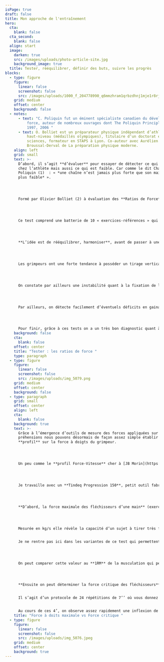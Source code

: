 ```yaml
---
isPage: true
draft: false
title: Mon approche de l'entraînement
hero:
  cta:
    blank: false
  cta_second:
    blank: false
  align: start
  image:
    darken: true
    src: /images/uploads/photo-article-site.jpg
    background_image: true
  title: Tester, rééquilibrer, définir des buts, suivre les progrès
blocks:
  - type: figure
    figure:
      linear: false
      screenshot: false
      src: /images/uploads/1000_f_204778990_q6mmzhram1qrbzdhnj1mje1r8rj2c9es.jpg
    grid: medium
    offset: center
    background: false
  - notes:
      - text: "C. Poliquin fut un éminent spécialiste canadien du développement de la
          force, auteur de nombreux ouvrages dont The Poliquin Principles -
          1997, 2006 "
      - text: O. Bolliet est un préparateur physique indépendant d’athlètes de
          haut-niveau (médaillés olympiques), titulaire d’un doctorat en
          sciences, formateur en STAPS à Lyon. Co-auteur avec Aurélien
          Broussal-Derval de La préparation physique moderne.
    align: left
    grid: small
    text: >-
      D’abord, il s’agit **d’évaluer** pour essayer de détecter ce qui est fort
      chez l’athlète mais aussi ce qui est faible. Car comme le dit Charles
      Poliquin (1)  : « *une chaîne n’est jamais plus forte que son maillon le
      plus faible* ». 




      Formé par Olivier Bolliet (2) à évaluation des **Ratios de Force** sur les principaux patterns de la biomécanique humaine, je fais passer aux grimpeurs des tests qui permettent de mettre en évidence leurs zones fragiles. Ce sont ces faiblesses qui déclenchent les blessures et qui limitent le développement de la force. 




      Ce test comprend une batterie de 10 « exercices-références » qui permettent en 2h de donner des axes de travail en préparation physique avec un programme léger en endurance de force avec de petites charges. 




      **L’idée est de rééquilibrer, harmoniser**, avant de passer à une autre étape, si besoin. 




      Les grimpeurs ont une forte tendance à posséder un tirage vertical très développé (traction) au détriment des mouvements de répulsion (développé couché, développé militaire). 




      On constate par ailleurs une instabilité quant à la fixation de l’épaule (via l’omoplate) qui peut générer des douleurs récurrentes dans la zone acromio-claviculaire.




      Par ailleurs, on détecte facilement d’éventuels déficits en gainage ventral et lombaire ou de grands déséquilibres sur ces chaînes. 




      Pour finir, grâce à ces tests on a un très bon diagnostic quant à la prégnance de la latéralisation chez certains, avec un côté fort et un côté faible qu’il conviendra de réduire s’il est détecté.
    background: false
    cta:
      blank: false
    offset: center
    title: "Tester : les ratios de force "
    type: paragraph
  - type: figure
    figure:
      linear: false
      screenshot: false
      src: /images/uploads/img_5079.png
    grid: medium
    offset: center
    background: false
  - type: paragraph
    grid: small
    offset: center
    align: left
    cta:
      blank: false
    background: true
    text: >-
      Grâce à l’émergence d’outils de mesure des forces appliquées sur les
      préhensions nous pouvons désormais de façon assez simple établir un
      **profil** sur la force à doigts du grimpeur. 




      Un peu comme le **profil Force-Vitesse** cher à [JB Morin](https://jbmorin.net/), nous sommes en capacité de donner un ou des axes de travail à un athlète suite à la passation de ces tests. 




      Je travaille avec un **Tindeq Progression 150**, petit outil fabriqué en Norvège, sorte de dynamomètre connecté en Bluetooth à un téléphone ou une tablette et qui permet de déterminer deux choses essentielles. 




      **D’abord, la force maximale des fléchisseurs d’une main** (exercice réalisé des deux côtés).




      Mesurée en kg/s elle révèle la capacité d’un sujet à tirer très fort vers le bas quelques secondes avec une seule main sur une préhension type réglette de 15 ou 20mm (à choisir en fonction du niveau de l’athlète). 


      Je ne rentre pas ici dans les variantes de ce test qui permettent de faire des mesures sur la chaîne épaule, coude, poignet, main. 




      On peut comparer cette valeur au **1RM** de la musculation qui permet ensuite de cibler un % du max en fonction des besoins de l’athlète (masse musculaire, force max, etc …). 




      **Ensuite on peut déterminer la force critique des fléchisseurs**, toujours de façon isolée, une main après l’autre. 


      Il s’agit d’un protocole de 24 répétitions de 7’’ où vous donnez votre max, entrecoupées de micro-repos de 3’’. 


      Au cours de ces 4’, on observe assez rapidement une inflexion de la force appliquée (graphique ci-contre).
    title: "Force à doits maximale vs Force critique "
  - type: figure
    figure:
      linear: false
      screenshot: false
      src: /images/uploads/img_5076.jpeg
    grid: medium
    offset: center
    background: true
---
```

